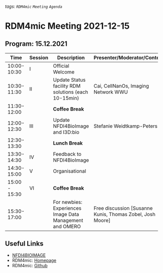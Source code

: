 ###### tags: `RDM4mic` `Meeting` `Agenda`

# RDM4mic Meeting 2021-12-15

## Program: 15.12.2021 
Time | Session | Description | Presenter/Moderator/Content 
--- | --- | --- | ---
10:00-10:30 | I | Official Welcome|
10:30-11:30 | II | Update Status facility RDM solutions (each 10-15min)|Cai, CellNanOs, Imaging Network WWU
11:30-12:00 | |**Coffee Break**|
12:00-12:30 | III | Update NFDI4BioImage and I3D:bio | Stefanie Weidtkamp-Peters |
12:30-13:30 |  | **Lunch Break** | |
13:30-14:30 | IV | Feedback to NFDI4BioImage | |
14:30-15:00 | V | Organisational |
15:00 - 15:30 | VI | **Coffee Break**|
15:30-17:00 | | For newbies: Experiences Image Data Management and OMERO | Free discussion [Susanne Kunis, Thomas Zobel, Josh Moore] 



## Useful Links
* [NFDI4BIOIMAGE](https://nfdi4bioimage.de/home/)
* RDM4mic: [Homepage](https://german-bioimaging.github.io/RDM4mic.github.io/)
* RDM4mic: [Github](https://github.com/German-BioImaging/RDM4mic)
